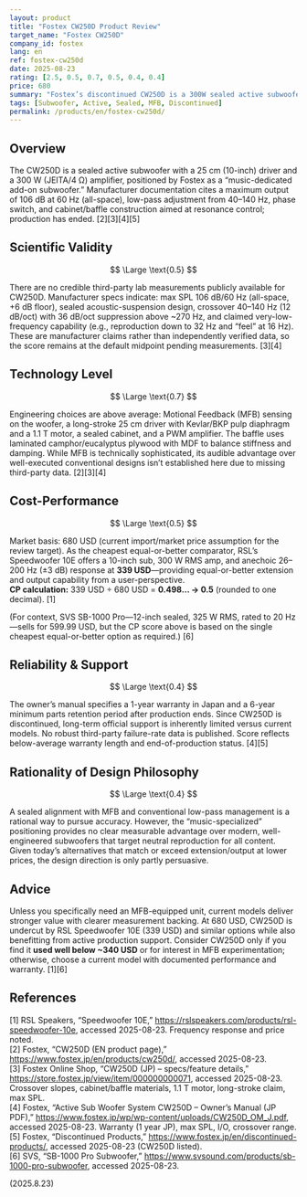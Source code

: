 ```yaml
---
layout: product
title: "Fostex CW250D Product Review"
target_name: "Fostex CW250D"
company_id: fostex
lang: en
ref: fostex-cw250d
date: 2025-08-23
rating: [2.5, 0.5, 0.7, 0.5, 0.4, 0.4]
price: 680
summary: "Fostex’s discontinued CW250D is a 300W sealed active subwoofer with an MFB (Motional Feedback) system. Despite thoughtful engineering, lack of third-party measurements and stronger, cheaper current alternatives hold it back."
tags: [Subwoofer, Active, Sealed, MFB, Discontinued]
permalink: /products/en/fostex-cw250d/
---
```


## Overview

The CW250D is a sealed active subwoofer with a 25 cm (10-inch) driver and a 300 W (JEITA/4 Ω) amplifier, positioned by Fostex as a “music-dedicated add-on subwoofer.” Manufacturer documentation cites a maximum output of 106 dB at 60 Hz (all-space), low-pass adjustment from 40–140 Hz, phase switch, and cabinet/baffle construction aimed at resonance control; production has ended. [2][3][4][5]

## Scientific Validity

$$ \Large \text{0.5} $$

There are no credible third-party lab measurements publicly available for CW250D. Manufacturer specs indicate: max SPL 106 dB/60 Hz (all-space, +6 dB floor), sealed acoustic-suspension design, crossover 40–140 Hz (12 dB/oct) with 36 dB/oct suppression above ~270 Hz, and claimed very-low-frequency capability (e.g., reproduction down to 32 Hz and “feel” at 16 Hz). These are manufacturer claims rather than independently verified data, so the score remains at the default midpoint pending measurements. [3][4]

## Technology Level

$$ \Large \text{0.7} $$

Engineering choices are above average: Motional Feedback (MFB) sensing on the woofer, a long-stroke 25 cm driver with Kevlar/BKP pulp diaphragm and a 1.1 T motor, a sealed cabinet, and a PWM amplifier. The baffle uses laminated camphor/eucalyptus plywood with MDF to balance stiffness and damping. While MFB is technically sophisticated, its audible advantage over well-executed conventional designs isn’t established here due to missing third-party data. [2][3][4]

## Cost-Performance

$$ \Large \text{0.5} $$

Market basis: 680 USD (current import/market price assumption for the review target). As the cheapest equal-or-better comparator, RSL’s Speedwoofer 10E offers a 10-inch sub, 300 W RMS amp, and anechoic 26–200 Hz (±3 dB) response at **339 USD**—providing equal-or-better extension and output capability from a user-perspective.  
**CP calculation:** 339 USD ÷ 680 USD = **0.498… → 0.5** (rounded to one decimal). [1]

(For context, SVS SB-1000 Pro—12-inch sealed, 325 W RMS, rated to 20 Hz—sells for 599.99 USD, but the CP score above is based on the single cheapest equal-or-better option as required.) [6]

## Reliability & Support

$$ \Large \text{0.4} $$

The owner’s manual specifies a 1-year warranty in Japan and a 6-year minimum parts retention period after production ends. Since CW250D is discontinued, long-term official support is inherently limited versus current models. No robust third-party failure-rate data is published. Score reflects below-average warranty length and end-of-production status. [4][5]

## Rationality of Design Philosophy

$$ \Large \text{0.4} $$

A sealed alignment with MFB and conventional low-pass management is a rational way to pursue accuracy. However, the “music-specialized” positioning provides no clear measurable advantage over modern, well-engineered subwoofers that target neutral reproduction for all content. Given today’s alternatives that match or exceed extension/output at lower prices, the design direction is only partly persuasive.

## Advice

Unless you specifically need an MFB-equipped unit, current models deliver stronger value with clearer measurement backing. At 680 USD, CW250D is undercut by RSL Speedwoofer 10E (339 USD) and similar options while also benefitting from active production support. Consider CW250D only if you find it **used well below ~340 USD** or for interest in MFB experimentation; otherwise, choose a current model with documented performance and warranty. [1][6]

## References

[1] RSL Speakers, “Speedwoofer 10E,” https://rslspeakers.com/products/rsl-speedwoofer-10e, accessed 2025-08-23. Frequency response and price noted.  
[2] Fostex, “CW250D (EN product page),” https://www.fostex.jp/en/products/cw250d/, accessed 2025-08-23.  
[3] Fostex Online Shop, “CW250D (JP) – specs/feature details,” https://store.fostex.jp/view/item/000000000071, accessed 2025-08-23. Crossover slopes, cabinet/baffle materials, 1.1 T motor, long-stroke claim, max SPL.  
[4] Fostex, “Active Sub Woofer System CW250D – Owner’s Manual (JP PDF),” https://www.fostex.jp/wp/wp-content/uploads/CW250D_OM_J.pdf, accessed 2025-08-23. Warranty (1 year JP), max SPL, I/O, crossover range.  
[5] Fostex, “Discontinued Products,” https://www.fostex.jp/en/discontinued-products/, accessed 2025-08-23 (CW250D listed).  
[6] SVS, “SB-1000 Pro Subwoofer,” https://www.svsound.com/products/sb-1000-pro-subwoofer, accessed 2025-08-23.

(2025.8.23)

